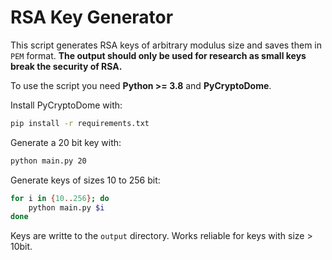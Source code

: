 # RSA Key Generator
This script generates RSA keys of arbitrary modulus size and saves them in `PEM` format.
**The output should only be used for research as small keys break the security of RSA.**

To use the script you need **Python >= 3.8** and **PyCryptoDome**.

Install PyCryptoDome with:

```bash
pip install -r requirements.txt
```

Generate a 20 bit key with:

```bash
python main.py 20
```

Generate keys of sizes 10 to 256 bit:

```bash
for i in {10..256}; do
    python main.py $i
done
```

Keys are writte to the `output` directory. Works reliable for keys with size > 10bit.
